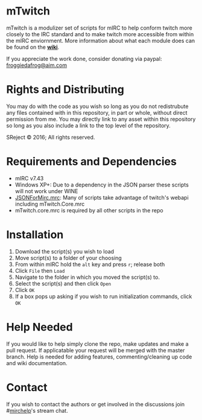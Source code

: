 # mTwitch
mTwitch is a modulizer set of scripts for mIRC to help conform twitch more closely to the IRC standard and to make twitch more accessible from within the mIRC enviornment. More information about what each module does can be found on the **[wiki](https://github.com/SReject/mTwitch/wiki)**. 

If you appreciate the work done, consider donating via paypal: froggiedafrog@aim.com  

# Rights and Distributing
You may do with the code as you wish so long as you do not redistrubute any files contained with in this repository, in part or whole, without direct permission from me. You may directly link to any asset within this repository so long as you also include a link to the top level of the repository.  

SReject © 2016; All rights reserved.  

# Requirements and Dependencies
* mIRC v7.43
* Windows XP+: Due to a dependency in the JSON parser these scripts will not work under WINE
* [JSONForMirc.mrc](https://raw.githubusercontent.com/SReject/mTwitch/master/resources/JSONForMirc.mrc): Many of scripts take advantage of twitch's webapi including mTwitch.Core.mrc
* mTwitch.core.mrc is required by all other scripts in the repo

# Installation
1. Download the script(s) you wish to load
2. Move script(s) to a folder of your choosing
3. From within mIRC hold the `alt` key and press `r`; release both
4. Click `File` then `Load`
5. Navigate to the folder in which you moved the script(s) to.
6. Select the script(s) and then click `Open`
7. Click `OK`
8. If a box pops up asking if you wish to run initialization commands, click `OK`

# Help Needed
If you would like to help simply clone the repo, make updates and make a pull request. If applicatable your request will be merged with the master branch. Help is needed for adding features, commenting/cleaning up code and wiki documentation.

# Contact
If you wish to contact the authors or get involved in the discussions join #[mirchelp](http://twitch.tv/mirchelp)'s stream chat.


